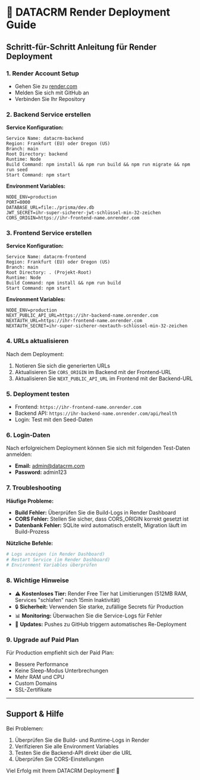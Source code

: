 # 🚀 DATACRM Render Deployment Guide

## Schritt-für-Schritt Anleitung für Render Deployment

### 1. Render Account Setup
- Gehen Sie zu [render.com](https://render.com)
- Melden Sie sich mit GitHub an
- Verbinden Sie Ihr Repository

### 2. Backend Service erstellen

**Service Konfiguration:**
```
Service Name: datacrm-backend
Region: Frankfurt (EU) oder Oregon (US)
Branch: main
Root Directory: backend
Runtime: Node
Build Command: npm install && npm run build && npm run migrate && npm run seed
Start Command: npm start
```

**Environment Variables:**
```
NODE_ENV=production
PORT=8000
DATABASE_URL=file:./prisma/dev.db
JWT_SECRET=ihr-super-sicherer-jwt-schlüssel-min-32-zeichen
CORS_ORIGIN=https://ihr-frontend-name.onrender.com
```

### 3. Frontend Service erstellen

**Service Konfiguration:**
```
Service Name: datacrm-frontend  
Region: Frankfurt (EU) oder Oregon (US)
Branch: main
Root Directory: . (Projekt-Root)
Runtime: Node
Build Command: npm install && npm run build
Start Command: npm start
```

**Environment Variables:**
```
NODE_ENV=production
NEXT_PUBLIC_API_URL=https://ihr-backend-name.onrender.com
NEXTAUTH_URL=https://ihr-frontend-name.onrender.com
NEXTAUTH_SECRET=ihr-super-sicherer-nextauth-schlüssel-min-32-zeichen
```

### 4. URLs aktualisieren

Nach dem Deployment:
1. Notieren Sie sich die generierten URLs
2. Aktualisieren Sie `CORS_ORIGIN` im Backend mit der Frontend-URL
3. Aktualisieren Sie `NEXT_PUBLIC_API_URL` im Frontend mit der Backend-URL

### 5. Deployment testen

- Frontend: `https://ihr-frontend-name.onrender.com`
- Backend API: `https://ihr-backend-name.onrender.com/api/health`
- Login: Test mit den Seed-Daten

### 6. Login-Daten

Nach erfolgreichem Deployment können Sie sich mit folgenden Test-Daten anmelden:
- **Email:** admin@datacrm.com
- **Password:** admin123

### 7. Troubleshooting

**Häufige Probleme:**
- **Build Fehler:** Überprüfen Sie die Build-Logs in Render Dashboard
- **CORS Fehler:** Stellen Sie sicher, dass CORS_ORIGIN korrekt gesetzt ist
- **Datenbank Fehler:** SQLite wird automatisch erstellt, Migration läuft im Build-Prozess

**Nützliche Befehle:**
```bash
# Logs anzeigen (in Render Dashboard)
# Restart Service (im Render Dashboard)
# Environment Variables überprüfen
```

### 8. Wichtige Hinweise

- ⚠️ **Kostenloses Tier:** Render Free Tier hat Limitierungen (512MB RAM, Services "schlafen" nach 15min Inaktivität)
- 🔒 **Sicherheit:** Verwenden Sie starke, zufällige Secrets für Production
- 📊 **Monitoring:** Überwachen Sie die Service-Logs für Fehler
- 🔄 **Updates:** Pushes zu GitHub triggern automatisches Re-Deployment

### 9. Upgrade auf Paid Plan

Für Production empfiehlt sich der Paid Plan:
- Bessere Performance
- Keine Sleep-Modus Unterbrechungen  
- Mehr RAM und CPU
- Custom Domains
- SSL-Zertifikate

---

## Support & Hilfe

Bei Problemen:
1. Überprüfen Sie die Build- und Runtime-Logs in Render
2. Verifizieren Sie alle Environment Variables
3. Testen Sie die Backend-API direkt über die URL
4. Überprüfen Sie CORS-Einstellungen

Viel Erfolg mit Ihrem DATACRM Deployment! 🎉
